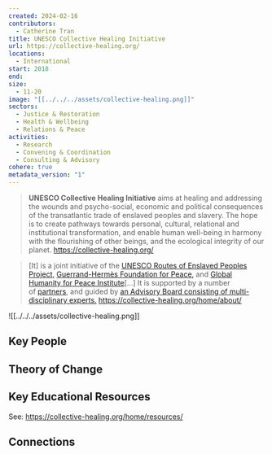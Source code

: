 ```yaml
---
created: 2024-02-16
contributors:
  - Catherine Tran
title: UNESCO Collective Healing Initiative
url: https://collective-healing.org/
locations:
  - International
start: 2018
end: 
size:
  - 11-20
image: "[[../../../assets/collective-healing.png]]"
sectors:
  - Justice & Restoration
  - Health & Wellbeing
  - Relations & Peace
activities:
  - Research
  - Convening & Coordination
  - Consulting & Advisory
cohere: true
metadata_version: "1"
---
```

>**UNESCO Collective Healing Initiative** aims at healing and addressing the wounds and psycho-social, economic and political consequences of the transatlantic trade of enslaved peoples and slavery. The hope is to create pathways towards personal, cultural, relational and institutional transformation, and enable human well-being in harmony with the flourishing of other beings, and the ecological integrity of our planet.
https://collective-healing.org/

>[It] is a joint initiative of the [UNESCO Routes of Enslaved Peoples Project,](http://www.unesco.org/new/en/social-and-human-sciences/themes/slave-route/) [Guerrand-Hermès Foundation for Peace,](http://ghfp.org/) and [Global Humanity for Peace Institute](https://ghfp.institute/unesco-initiative/)[...] It is supported by a number of [partners](https://collective-healing.org/home/partners/), and guided by [an Advisory Board consisting of multi-disciplinary experts.](https://collective-healing.org/home/about/advisory-board/)
https://collective-healing.org/home/about/

![[../../../assets/collective-healing.png]]
## Key People

## Theory of Change

## Key Educational Resources

See: https://collective-healing.org/home/resources/

## Connections










